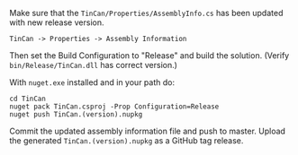 Make sure that the `TinCan/Properties/AssemblyInfo.cs` has been updated with new release version.

    TinCan -> Properties -> Assembly Information

Then set the Build Configuration to "Release" and build the solution. (Verify `bin/Release/TinCan.dll` has correct version.)

With `nuget.exe` installed and in your path do:

    cd TinCan
    nuget pack TinCan.csproj -Prop Configuration=Release
    nuget push TinCan.(version).nupkg

Commit the updated assembly information file and push to master. Upload the generated `TinCan.(version).nupkg` as a GitHub tag release.
